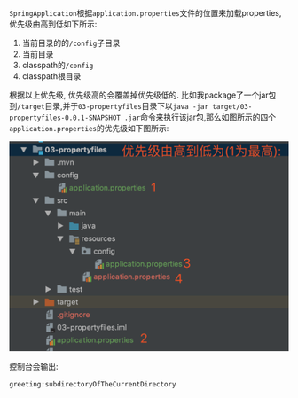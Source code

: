 
`SpringApplication`根据`application.properties`文件的位置来加载properties,优先级由高到低如下所示:

1. 当前目录的的`/config`子目录
2. 当前目录
3. classpath的`/config`
4. classpath根目录

根据以上优先级, 优先级高的会覆盖掉优先级低的.
比如我package了一个jar包到`/target`目录,并于`03-propertyfiles`目录下以`java -jar target/03-propertyfiles-0.0.1-SNAPSHOT
.jar`命令来执行该jar包,那么如图所示的四个`application.properties`的优先级如下图所示:


![propertyFilesOrder](./propertyFilesOrder.png)

控制台会输出:
```bash
greeting:subdirectoryOfTheCurrentDirectory
```